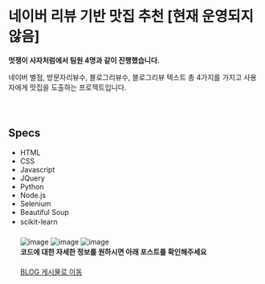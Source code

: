 # 네이버 리뷰 기반 맛집 추천 [현재 운영되지 않음]  
**멋쟁이 사자처럼에서 팀원 4명과 같이 진행했습니다.**

네이버 별점, 방문자리뷰수, 블로그리뷰수, 블로그리뷰 텍스트 총 4가지를 가지고 사용자에게 맛집을 도출하는 프로젝트입니다.  
ㅤ  
ㅤ  
## Specs
- HTML
- CSS
- Javascript
- JQuery
- Python
- Node.js
- Selenium
- Beautiful Soup
- scikit-learn
ㅤ  
ㅤ  
![image](https://user-images.githubusercontent.com/79053495/150987483-f4f3e0bc-9679-4ed9-9212-83a05629991c.png)
![image](https://user-images.githubusercontent.com/79053495/150987517-e1a506fb-dc03-46ed-a800-dc915e0c8a86.png)
![image](https://user-images.githubusercontent.com/79053495/150987540-ca5d3f47-e11c-402a-a1f0-95d9a0a0b6f5.png)
ㅤ  
**코드에 대한 자세한 정보를 원하시면 아래 포스트를 확인해주세요**  
ㅤ  
[BLOG 게시물로 이동](https://cottonwood-moa.tistory.com/79)  
ㅤ  

ㅤ  
